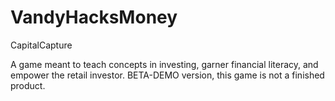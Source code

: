 # VandyHacksMoney
 CapitalCapture

A game meant to teach concepts in investing, garner financial literacy, and empower the retail investor. BETA-DEMO version, this game is not a finished product.
